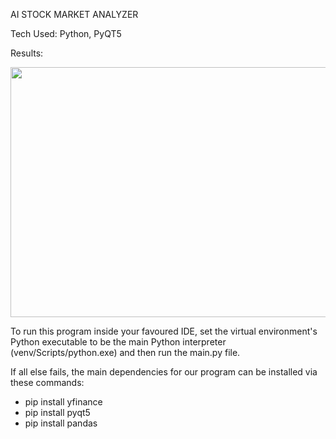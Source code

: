 AI STOCK MARKET ANALYZER

Tech Used: Python, PyQT5

Results:

<img src="https://user-images.githubusercontent.com/59831782/175793577-ecd60b61-505b-4456-972a-b63fdaf9cf8b.png" width="1000" height="400" />



To run this program inside your favoured IDE, set the virtual environment's Python executable to be the main Python interpreter (venv/Scripts/python.exe) and then run the main.py file.

If all else fails, the main dependencies for our program can be installed via these commands:

- pip install yfinance
- pip install pyqt5
- pip install pandas

